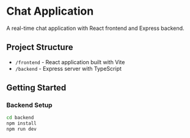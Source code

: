 # Chat Application

A real-time chat application with React frontend and Express backend.

## Project Structure

- `/frontend` - React application built with Vite
- `/backend` - Express server with TypeScript

## Getting Started

### Backend Setup

```bash
cd backend
npm install
npm run dev
```
